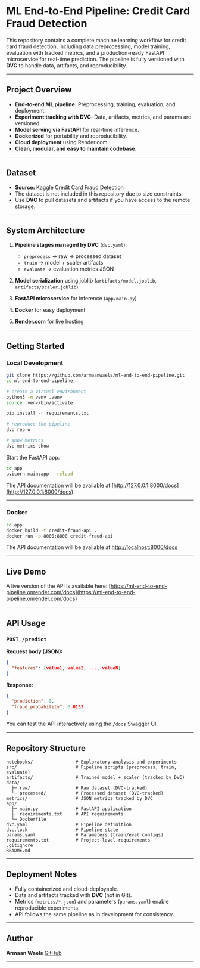 
# ML End-to-End Pipeline: Credit Card Fraud Detection

This repository contains a complete machine learning workflow for credit card fraud detection, including data preprocessing, model training, evaluation with tracked metrics, and a production-ready FastAPI microservice for real-time prediction. The pipeline is fully versioned with **DVC** to handle data, artifacts, and reproducibility.

---

## Project Overview

* **End-to-end ML pipeline:** Preprocessing, training, evaluation, and deployment.
* **Experiment tracking with DVC:** Data, artifacts, metrics, and params are versioned.
* **Model serving via FastAPI** for real-time inference.
* **Dockerized** for portability and reproducibility.
* **Cloud deployment** using Render.com.
* **Clean, modular, and easy to maintain codebase.**

---

## Dataset

* **Source:** [Kaggle Credit Card Fraud Detection](https://www.kaggle.com/mlg-ulb/creditcardfraud)
* The dataset is not included in this repository due to size constraints.
* Use **DVC** to pull datasets and artifacts if you have access to the remote storage.

---

## System Architecture

1. **Pipeline stages managed by DVC** (`dvc.yaml`):

   * `preprocess` → raw → processed dataset
   * `train` → model + scaler artifacts
   * `evaluate` → evaluation metrics JSON
2. **Model serialization** using joblib (`artifacts/model.joblib`, `artifacts/scaler.joblib`)
3. **FastAPI microservice** for inference (`app/main.py`)
4. **Docker** for easy deployment
5. **Render.com** for live hosting

---

## Getting Started

### Local Development

```bash
git clone https://github.com/armaanwaels/ml-end-to-end-pipeline.git
cd ml-end-to-end-pipeline

# create a virtual environment
python3 -m venv .venv
source .venv/bin/activate

pip install -r requirements.txt

# reproduce the pipeline
dvc repro

# show metrics
dvc metrics show
```

Start the FastAPI app:

```bash
cd app
uvicorn main:app --reload
```

The API documentation will be available at [http://127.0.0.1:8000/docs](http://127.0.0.1:8000/docs)

---

### Docker

```bash
cd app
docker build -t credit-fraud-api .
docker run -p 8000:8000 credit-fraud-api
```

The API documentation will be available at [http://localhost:8000/docs](http://localhost:8000/docs)

---

## Live Demo

A live version of the API is available here:
[https://ml-end-to-end-pipeline.onrender.com/docs](https://ml-end-to-end-pipeline.onrender.com/docs)

---

## API Usage

### `POST /predict`

**Request body (JSON):**

```json
{
  "features": [value1, value2, ..., valueN]
}
```

**Response:**

```json
{
  "prediction": 0,
  "fraud_probability": 0.0153
}
```

You can test the API interactively using the `/docs` Swagger UI.

---

## Repository Structure

```
notebooks/                # Exploratory analysis and experiments
src/                      # Pipeline scripts (preprocess, train, evaluate)
artifacts/                # Trained model + scaler (tracked by DVC)
data/
  ├─ raw/                 # Raw dataset (DVC-tracked)
  └─ processed/           # Processed dataset (DVC-tracked)
metrics/                  # JSON metrics tracked by DVC
app/
  ├─ main.py              # FastAPI application
  ├─ requirements.txt     # API requirements
  └─ Dockerfile
dvc.yaml                  # Pipeline definition
dvc.lock                  # Pipeline state
params.yaml               # Parameters (train/eval configs)
requirements.txt          # Project-level requirements
.gitignore
README.md
```

---

## Deployment Notes

* Fully containerized and cloud-deployable.
* Data and artifacts tracked with **DVC** (not in Git).
* Metrics (`metrics/*.json`) and parameters (`params.yaml`) enable reproducible experiments.
* API follows the same pipeline as in development for consistency.

---

## Author

**Armaan Waels**
[GitHub](https://github.com/armaanwaels)

---
